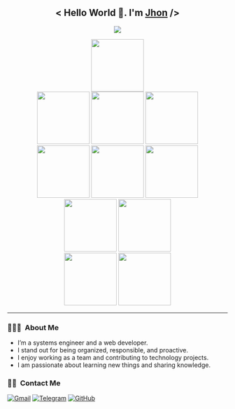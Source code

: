 <h2 align="center">
  < Hello World 👋. I'm <a target="_blank" href="https://github.com/7-hader">Jhon</a> />
</h2>
<p align="center">
  <img src="https://readme-typing-svg.herokuapp.com/?lines=Front-End%20Web%20Developer;4%2B%20years%20of%20coding%20experience;Always%20learning%20new%20tech&font=Pacifico&center=true&width=650&height=60&color=e44d26&vCenter=true&size=35%22">
</p>

<p align="center">
  <img width="120rem" src="https://www.vectorlogo.zone/logos/w3_html5/w3_html5-ar21.svg">
  <br>
  <img width="120rem" src="https://www.vectorlogo.zone/logos/w3_css/w3_css-ar21.svg">
  <img width="120rem" src="https://www.vectorlogo.zone/logos/sass-lang/sass-lang-ar21.svg">
  <img width="120rem" src="https://www.vectorlogo.zone/logos/getbootstrap/getbootstrap-ar21.svg">
  <br>
  <img width="120rem" src="https://www.vectorlogo.zone/logos/javascript/javascript-horizontal.svg">
  <img width="120rem" src="https://www.vectorlogo.zone/logos/reactjs/reactjs-ar21.svg">
  <img width="120rem" src="https://www.vectorlogo.zone/logos/vuejs/vuejs-ar21.svg">
  <br>
  <img width="120rem" src="https://www.vectorlogo.zone/logos/mysql/mysql-ar21.svg">
  <img width="120rem" src="https://www.vectorlogo.zone/logos/mongodb/mongodb-ar21.svg">
  <br>
  <img width="120rem" src="https://www.vectorlogo.zone/logos/git-scm/git-scm-ar21.svg">
  <img width="120rem" src="https://www.vectorlogo.zone/logos/github/github-ar21.svg">
</p>
<hr>


### 👨🏻‍💻 &nbsp;About Me

- I’m a systems engineer and a web developer.
- I stand out for being organized, responsible, and proactive.
- I enjoy working as a team and contributing to technology projects. 
- I am passionate about learning new things and sharing knowledge.


### 🤝🏻 &nbsp;Contact Me

<p>
	<a href="mailto:hader.seven@gmail.com"><img img src="https://img.shields.io/badge/gmail-%23EA4335.svg?style=plastic&logo=gmail&logoColor=white" alt="Gmail"/></a>
  <a href="https://t.me/HaderxDev"><img src="https://img.shields.io/badge/telegram-%230A66C2.svg?style=plastic&logo=telegram&logoColor=white" alt="Telegram"/></a>
	<a href="https://github.com/7-hader"><img src="https://img.shields.io/badge/github-%23181717.svg?style=plastic&logo=github&logoColor=white" alt="GitHub"/></a>
</p>
